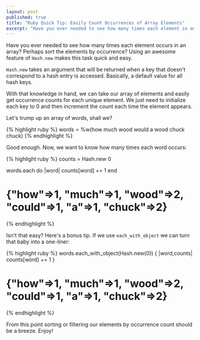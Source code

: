 ```yaml
---
layout: post
published: true
title: "Ruby Quick Tip: Easily Count Occurrences of Array Elements"
excerpt: "Have you ever needed to see how many times each element in an array occurs? Perhaps sort by those occurrences? Here's a quick and easy way to do it."
---
```


Have you ever needed to see how many times each element occurs in an array? Perhaps sort the elements by occurrence? Using an awesome feature of `Hash.new` makes this task quick and easy.

`Hash.new` takes an argument that will be returned when a key that doesn't correspond to a hash entry is accessed. Basically, a default value for all hash keys.

With that knowledge in hand, we can take our array of elements and easily get occurrence counts for each unique element. We just need to initialize each key to 0 and then increment the count each time the element appears.

Let's trump up an array of words, shall we?

{% highlight ruby %}
words = %w(how much wood would a wood chuck chuck)
{% endhighlight %}

Good enough. Now, we want to know how many times each word occurs:

{% highlight ruby %}
counts = Hash.new 0

words.each do |word|
  counts[word] += 1
end

# {"how"=>1, "much"=>1, "wood"=>2, "could"=>1, "a"=>1, "chuck"=>2}
{% endhighlight %}

Isn't that easy? Here's a bonus tip. If we use `each_with_object` we can turn that baby into a one-liner:

{% highlight ruby %}
words.each_with_object(Hash.new(0)) { |word,counts| counts[word] += 1 }

# {"how"=>1, "much"=>1, "wood"=>2, "could"=>1, "a"=>1, "chuck"=>2}
{% endhighlight %}

From this point sorting or filtering our elements by occurrence count should be a breeze. Enjoy!
